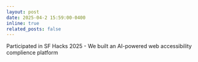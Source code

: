 ```yaml
---
layout: post
date: 2025-04-2 15:59:00-0400
inline: true
related_posts: false
---
```


Participated in SF Hacks 2025 - We built an AI-powered web accessibility complience platform
